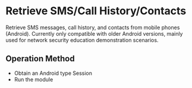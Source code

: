 # Retrieve SMS/Call History/Contacts

Retrieve SMS messages, call history, and contacts from mobile phones (Android). Currently only compatible with older Android versions, mainly used for network security education
demonstration scenarios.

## Operation Method

- Obtain an Android type Session
- Run the module
